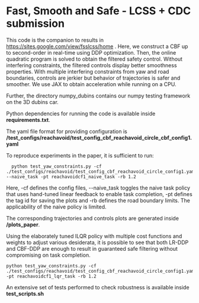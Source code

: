 # Fast, Smooth and Safe - LCSS + CDC submission

This code is the companion to results in https://sites.google.com/view/fsslcss/home .
Here, we construct a CBF up to second-order in real-time using DDP optimization. Then, the online quadratic program is solved to obtain the filtered safety control. Without interfering constraints, the filtered controls display better smoothness properties. With multiple interfering constraints from yaw and road boundaries, controls are jerkier but behavior of trajectories is safer and smoother. We use JAX to obtain acceleration while running on a CPU.

Further, the directory numpy_dubins contains our numpy testing framework on the 3D dubins car.

Python dependencies for running the code is available inside **requirements.txt**. 

The yaml file format for providing configuration is **/test_configs/reachavoid/test_config_cbf_reachavoid_circle_cbf_config1.yaml**

To reproduce experiments in the paper, it is sufficient to run:

```
  python test_yaw_constraints.py -cf ./test_configs/reachavoid/test_config_cbf_reachavoid_circle_config1.yaml --naive_task -pt reachavoidcf1_naive_task -rb 1.2
```

Here, -cf defines the config files, --naive_task toggles the naive task policy that uses hand-tuned linear feedback to enable task completion, -pt defines the tag id for saving the plots and -rb defines the road boundary limits. The applicability of the naive policy is limited.

The corresponding trajectories and controls plots are generated inside **/plots_paper**.

Using the elaborately tuned ILQR policy with multiple cost functions and weights to adjust various desiderata, it is possible to see that both LR-DDP and CBF-DDP are enough to result in guaranteed safe filtering without compromising on task completion.
```
python test_yaw_constraints.py -cf ./test_configs/reachavoid/test_config_cbf_reachavoid_circle_config1.yaml -pt reachavoidcf1_lqr_task -rb 1.2
```

An extensive set of tests performed to check robustness is available inside **test_scripts.sh**



